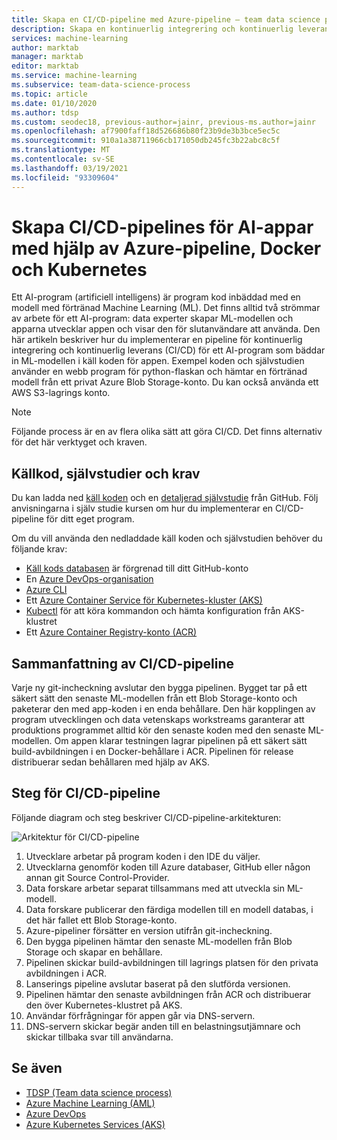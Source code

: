 ```yaml
---
title: Skapa en CI/CD-pipeline med Azure-pipeline – team data science process
description: Skapa en kontinuerlig integrering och kontinuerlig leverans av en pipeline för artificiell intelligens (AI)-program med Docker och Kubernetes.
services: machine-learning
author: marktab
manager: marktab
editor: marktab
ms.service: machine-learning
ms.subservice: team-data-science-process
ms.topic: article
ms.date: 01/10/2020
ms.author: tdsp
ms.custom: seodec18, previous-author=jainr, previous-ms.author=jainr
ms.openlocfilehash: af7900faff18d526686b80f23b9de3b3bce5ec5c
ms.sourcegitcommit: 910a1a38711966cb171050db245fc3b22abc8c5f
ms.translationtype: MT
ms.contentlocale: sv-SE
ms.lasthandoff: 03/19/2021
ms.locfileid: "93309604"
---
```

# <a name="create-cicd-pipelines-for-ai-apps-using-azure-pipelines-docker-and-kubernetes"></a>Skapa CI/CD-pipelines för AI-appar med hjälp av Azure-pipeline, Docker och Kubernetes

Ett AI-program (artificiell intelligens) är program kod inbäddad med en modell med förtränad Machine Learning (ML). Det finns alltid två strömmar av arbete för ett AI-program: data experter skapar ML-modellen och apparna utvecklar appen och visar den för slutanvändare att använda. Den här artikeln beskriver hur du implementerar en pipeline för kontinuerlig integrering och kontinuerlig leverans (CI/CD) för ett AI-program som bäddar in ML-modellen i käll koden för appen. Exempel koden och självstudien använder en webb program för python-flaskan och hämtar en förtränad modell från ett privat Azure Blob Storage-konto. Du kan också använda ett AWS S3-lagrings konto.

> [!NOTE]
> Följande process är en av flera olika sätt att göra CI/CD. Det finns alternativ för det här verktyget och kraven.

## <a name="source-code-tutorial-and-prerequisites"></a>Källkod, självstudier och krav

Du kan ladda ned [käll koden](https://github.com/Azure/DevOps-For-AI-Apps) och en [detaljerad självstudie](https://github.com/Azure/DevOps-For-AI-Apps/blob/master/Tutorial.md) från GitHub. Följ anvisningarna i själv studie kursen om hur du implementerar en CI/CD-pipeline för ditt eget program.

Om du vill använda den nedladdade käll koden och självstudien behöver du följande krav: 

- [Käll kods databasen](https://github.com/Azure/DevOps-For-AI-Apps) är förgrenad till ditt GitHub-konto
- En [Azure DevOps-organisation](/azure/devops/organizations/accounts/create-organization-msa-or-work-student)
- [Azure CLI](/cli/azure/install-azure-cli)
- Ett [Azure Container Service för Kubernetes-kluster (AKS)](/previous-versions/azure/container-service/kubernetes/container-service-tutorial-kubernetes-deploy-cluster)
- [Kubectl](https://kubernetes.io/docs/tasks/tools/install-kubectl/) för att köra kommandon och hämta konfiguration från AKS-klustret 
- Ett [Azure Container Registry-konto (ACR)](../../container-registry/container-registry-get-started-portal.md)

## <a name="cicd-pipeline-summary"></a>Sammanfattning av CI/CD-pipeline

Varje ny git-incheckning avslutar den bygga pipelinen. Bygget tar på ett säkert sätt den senaste ML-modellen från ett Blob Storage-konto och paketerar den med app-koden i en enda behållare. Den här kopplingen av program utvecklingen och data vetenskaps workstreams garanterar att produktions programmet alltid kör den senaste koden med den senaste ML-modellen. Om appen klarar testningen lagrar pipelinen på ett säkert sätt build-avbildningen i en Docker-behållare i ACR. Pipelinen för release distribuerar sedan behållaren med hjälp av AKS. 

## <a name="cicd-pipeline-steps"></a>Steg för CI/CD-pipeline

Följande diagram och steg beskriver CI/CD-pipeline-arkitekturen:

![Arkitektur för CI/CD-pipeline](./media/ci-cd-flask/architecture.png)

1. Utvecklare arbetar på program koden i den IDE du väljer.
2. Utvecklarna genomför koden till Azure databaser, GitHub eller någon annan git Source Control-Provider. 
3. Data forskare arbetar separat tillsammans med att utveckla sin ML-modell.
4. Data forskare publicerar den färdiga modellen till en modell databas, i det här fallet ett Blob Storage-konto. 
5. Azure-pipeliner försätter en version utifrån git-incheckning.
6. Den bygga pipelinen hämtar den senaste ML-modellen från Blob Storage och skapar en behållare.
7. Pipelinen skickar build-avbildningen till lagrings platsen för den privata avbildningen i ACR.
8. Lanserings pipeline avslutar baserat på den slutförda versionen.
9. Pipelinen hämtar den senaste avbildningen från ACR och distribuerar den över Kubernetes-klustret på AKS.
10. Användar förfrågningar för appen går via DNS-servern.
11. DNS-servern skickar begär anden till en belastningsutjämnare och skickar tillbaka svar till användarna.

## <a name="see-also"></a>Se även

- [TDSP (Team data science process)](./index.yml)
- [Azure Machine Learning (AML)](../index.yml)
- [Azure DevOps](https://azure.microsoft.com/services/devops/)
- [Azure Kubernetes Services (AKS)](../../aks/intro-kubernetes.md)